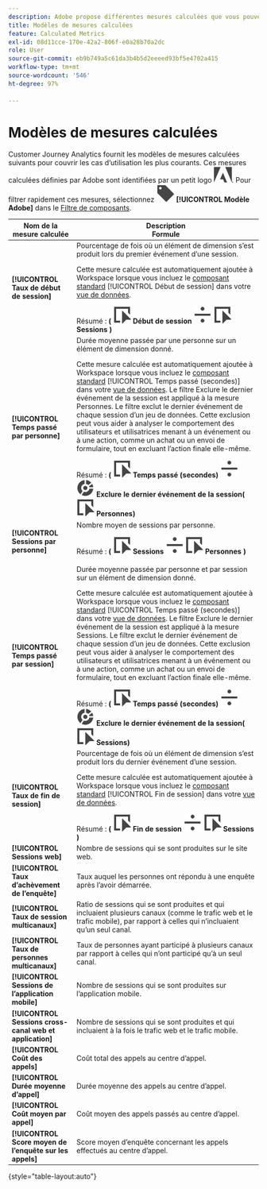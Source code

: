 ```yaml
---
description: Adobe propose différentes mesures calculées que vous pouvez utiliser. Cette page répertorie ces mesures et leurs utilisations prévues.
title: Modèles de mesures calculées
feature: Calculated Metrics
exl-id: 08d11cce-170e-42a2-806f-e0a28b70a2dc
role: User
source-git-commit: eb9b749a5c61da3b4b5d2eeeed93bf5e4702a415
workflow-type: tm+mt
source-wordcount: '546'
ht-degree: 97%

---
```


# Modèles de mesures calculées

Customer Journey Analytics fournit les modèles de mesures calculées suivants pour couvrir les cas d’utilisation les plus courants. Ces mesures calculées définies par Adobe sont identifiées par un petit logo ![AdobeLogoSmall](/help/assets/icons/AdobeLogoSmall.svg). Pour filtrer rapidement ces mesures, sélectionnez ![Libellé](/help/assets/icons/Label.svg) **[!UICONTROL Modèle Adobe]** dans le [Filtre de composants](/help/components/overview.md#filter).

| Nom de la mesure calculée | Description<br/>Formule |
|---------|----------|
| **[!UICONTROL Taux de début de session]** | Pourcentage de fois où un élément de dimension sʼest produit lors du premier événement dʼune session.<p>Cette mesure calculée est automatiquement ajoutée à Workspace lorsque vous incluez le [composant standard](/help/data-views/component-reference.md) [!UICONTROL Début de session] dans votre [vue de données](/help/data-views/create-dataview.md).</p>Résumé : **(** ![Événement](/help/assets/icons/Event.svg) **Début de session** ![Diviser](/help/assets/icons/Divide.svg) ![Événement](/help/assets/icons/Event.svg) **Sessions** **)** |
| **[!UICONTROL Temps passé par personne]** | Durée moyenne passée par une personne sur un élément de dimension donné.<p>Cette mesure calculée est automatiquement ajoutée à Workspace lorsque vous incluez le [composant standard](/help/data-views/component-reference.md) [!UICONTROL Temps passé (secondes)] dans votre [vue de données](/help/data-views/create-dataview.md). Le filtre Exclure le dernier événement de la session est appliqué à la mesure Personnes. Le filtre exclut le dernier événement de chaque session d’un jeu de données. Cette exclusion peut vous aider à analyser le comportement des utilisateurs et utilisatrices menant à un événement ou à une action, comme un achat ou un envoi de formulaire, tout en excluant l’action finale elle-même.</p>Résumé : **(** ![Événement](/help/assets/icons/Event.svg) **Temps passé (secondes)** ![Diviser](/help/assets/icons/Divide.svg) ![Segmentation](/help/assets/icons/Segmentation.svg) **Exclure le dernier événement de la session(** ![Événement](/help/assets/icons/Event.svg) **Personnes)** |
| **[!UICONTROL Sessions par personne]** | Nombre moyen de sessions par personne.<p>Résumé : **(** ![Événement](/help/assets/icons/Event.svg) **Sessions** ![Diviser](/help/assets/icons/Divide.svg) ![Événement](/help/assets/icons/Event.svg) **Personnes** **)** |
| **[!UICONTROL Temps passé par session]** | Durée moyenne passée par personne et par session sur un élément de dimension donné.<p>Cette mesure calculée est automatiquement ajoutée à Workspace lorsque vous incluez le [composant standard](/help/data-views/component-reference.md) [!UICONTROL Temps passé (secondes)] dans votre [vue de données](/help/data-views/create-dataview.md). Le filtre Exclure le dernier événement de la session est appliqué à la mesure Sessions. Le filtre exclut le dernier événement de chaque session d’un jeu de données. Cette exclusion peut vous aider à analyser le comportement des utilisateurs et utilisatrices menant à un événement ou à une action, comme un achat ou un envoi de formulaire, tout en excluant l’action finale elle-même.</p>Résumé : **(** ![Événement](/help/assets/icons/Event.svg) **Temps passé (secondes)** ![Diviser](/help/assets/icons/Divide.svg) ![Segmentation](/help/assets/icons/Segmentation.svg) **Exclure le dernier événement de la session(** ![Événement](/help/assets/icons/Event.svg) **Sessions)** |
| **[!UICONTROL Taux de fin de session]** | Pourcentage de fois où un élément de dimension sʼest produit lors du dernier événement dʼune session. <p>Cette mesure calculée est automatiquement ajoutée à Workspace lorsque vous incluez le [composant standard](/help/data-views/component-reference.md) [!UICONTROL Fin de session] dans votre [vue de données](/help/data-views/create-dataview.md).</p>Résumé : **(** ![Événement](/help/assets/icons/Event.svg) **Fin de session** ![Diviser](/help/assets/icons/Divide.svg) ![Événement](/help/assets/icons/Event.svg) **Sessions** **)** |
| **[!UICONTROL Sessions web]** | Nombre de sessions qui se sont produites sur le site web. |
| **[!UICONTROL Taux d’achèvement de l’enquête]** | Taux auquel les personnes ont répondu à une enquête après l’avoir démarrée. |
| **[!UICONTROL Taux de session multicanaux]** | Ratio de sessions qui se sont produites et qui incluaient plusieurs canaux (comme le trafic web et le trafic mobile), par rapport à celles qui n’incluaient qu’un seul canal. |
| **[!UICONTROL Taux de personnes multicanaux]** | Taux de personnes ayant participé à plusieurs canaux par rapport à celles qui n’ont participé qu’à un seul canal. |
| **[!UICONTROL Sessions de l’application mobile]** | Nombre de sessions qui se sont produites sur l’application mobile. |
| **[!UICONTROL Sessions cross-canal web et application]** | Nombre de sessions qui se sont produites et qui incluaient à la fois le trafic web et le trafic mobile. |
| **[!UICONTROL Coût des appels]** | Coût total des appels au centre d’appel. <!-- <p>Summary: Call length</p> --> |
| **[!UICONTROL Durée moyenne d’appel]** | Durée moyenne des appels au centre d’appel. |
| **[!UICONTROL Coût moyen par appel]** | Coût moyen des appels passés au centre d’appel. |
| **[!UICONTROL Score moyen de l’enquête sur les appels]** | Score moyen d’enquête concernant les appels effectués au centre d’appel. |

{style="table-layout:auto"}
